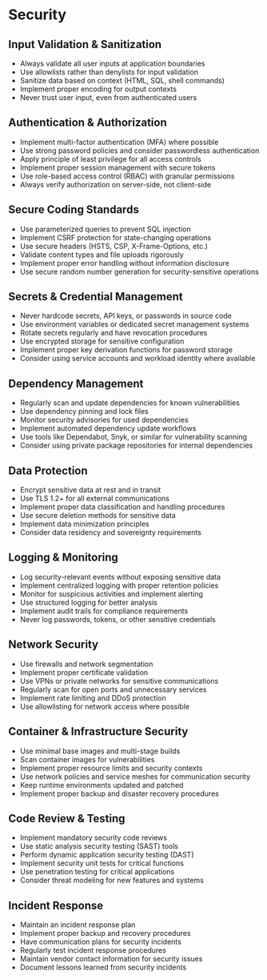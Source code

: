 # Security

## Input Validation & Sanitization
- Always validate all user inputs at application boundaries
- Use allowlists rather than denylists for input validation
- Sanitize data based on context (HTML, SQL, shell commands)
- Implement proper encoding for output contexts
- Never trust user input, even from authenticated users

## Authentication & Authorization
- Implement multi-factor authentication (MFA) where possible
- Use strong password policies and consider passwordless authentication
- Apply principle of least privilege for all access controls
- Implement proper session management with secure tokens
- Use role-based access control (RBAC) with granular permissions
- Always verify authorization on server-side, not client-side

## Secure Coding Standards
- Use parameterized queries to prevent SQL injection
- Implement CSRF protection for state-changing operations
- Use secure headers (HSTS, CSP, X-Frame-Options, etc.)
- Validate content types and file uploads rigorously
- Implement proper error handling without information disclosure
- Use secure random number generation for security-sensitive operations

## Secrets & Credential Management
- Never hardcode secrets, API keys, or passwords in source code
- Use environment variables or dedicated secret management systems
- Rotate secrets regularly and have revocation procedures
- Use encrypted storage for sensitive configuration
- Implement proper key derivation functions for password storage
- Consider using service accounts and workload identity where available

## Dependency Management
- Regularly scan and update dependencies for known vulnerabilities
- Use dependency pinning and lock files
- Monitor security advisories for used dependencies
- Implement automated dependency update workflows
- Use tools like Dependabot, Snyk, or similar for vulnerability scanning
- Consider using private package repositories for internal dependencies

## Data Protection
- Encrypt sensitive data at rest and in transit
- Use TLS 1.2+ for all external communications
- Implement proper data classification and handling procedures
- Use secure deletion methods for sensitive data
- Implement data minimization principles
- Consider data residency and sovereignty requirements

## Logging & Monitoring
- Log security-relevant events without exposing sensitive data
- Implement centralized logging with proper retention policies
- Monitor for suspicious activities and implement alerting
- Use structured logging for better analysis
- Implement audit trails for compliance requirements
- Never log passwords, tokens, or other sensitive credentials

## Network Security
- Use firewalls and network segmentation
- Implement proper certificate validation
- Use VPNs or private networks for sensitive communications
- Regularly scan for open ports and unnecessary services
- Implement rate limiting and DDoS protection
- Use allowlisting for network access where possible

## Container & Infrastructure Security
- Use minimal base images and multi-stage builds
- Scan container images for vulnerabilities
- Implement proper resource limits and security contexts
- Use network policies and service meshes for communication security
- Keep runtime environments updated and patched
- Implement proper backup and disaster recovery procedures

## Code Review & Testing
- Implement mandatory security code reviews
- Use static analysis security testing (SAST) tools
- Perform dynamic application security testing (DAST)
- Implement security unit tests for critical functions
- Use penetration testing for critical applications
- Consider threat modeling for new features and systems

## Incident Response
- Maintain an incident response plan
- Implement proper backup and recovery procedures
- Have communication plans for security incidents
- Regularly test incident response procedures
- Maintain vendor contact information for security issues
- Document lessons learned from security incidents
